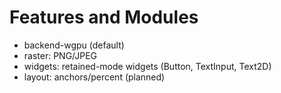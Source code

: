 # Features and Modules

- backend-wgpu (default)
- raster: PNG/JPEG
- widgets: retained-mode widgets (Button, TextInput, Text2D)
- layout: anchors/percent (planned)
